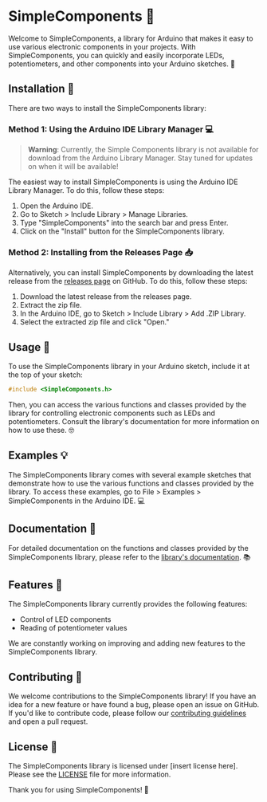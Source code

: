 # SimpleComponents 🔌

Welcome to SimpleComponents, a library for Arduino that makes it easy to use various electronic components in your projects. With SimpleComponents, you can quickly and easily incorporate LEDs, potentiometers, and other components into your Arduino sketches. 🚀

## Installation 💾

There are two ways to install the SimpleComponents library:

### Method 1: Using the Arduino IDE Library Manager 💻

>**Warning**: Currently, the Simple Components library is not available for download from the Arduino Library Manager. Stay tuned for updates on when it will be available!


The easiest way to install SimpleComponents is using the Arduino IDE Library Manager. To do this, follow these steps:

1. Open the Arduino IDE.
2. Go to Sketch > Include Library > Manage Libraries.
3. Type "SimpleComponents" into the search bar and press Enter.
4. Click on the "Install" button for the SimpleComponents library.

### Method 2: Installing from the Releases Page 📥

Alternatively, you can install SimpleComponents by downloading the latest release from the [releases page](https://github.com/your-username/SimpleComponents/releases) on GitHub. To do this, follow these steps:

1. Download the latest release from the releases page.
2. Extract the zip file.
3. In the Arduino IDE, go to Sketch > Include Library > Add .ZIP Library.
4. Select the extracted zip file and click "Open."

## Usage 🤖

To use the SimpleComponents library in your Arduino sketch, include it at the top of your sketch:

```cpp
#include <SimpleComponents.h>
```
Then, you can access the various functions and classes provided by the library for controlling electronic components such as LEDs and potentiometers. Consult the library's documentation for more information on how to use these. 🤓

## Examples 💡

The SimpleComponents library comes with several example sketches that demonstrate how to use the various functions and classes provided by the library. To access these examples, go to File > Examples > SimpleComponents in the Arduino IDE. 💻

## Documentation 📖

For detailed documentation on the functions and classes provided by the SimpleComponents library, please refer to the [library's documentation](https://your-username.github.io/SimpleComponents). 📚

## Features 💪

The SimpleComponents library currently provides the following features:

- Control of LED components
- Reading of potentiometer values

We are constantly working on improving and adding new features to the SimpleComponents library.

## Contributing 🤝

We welcome contributions to the SimpleComponents library! If you have an idea for a new feature or have found a bug, please open an issue on GitHub. If you'd like to contribute code, please follow our [contributing guidelines](https://github.com/ArchontisKostis/SimpleComponents/blob/main/docs/CONTRIBUTING.MD) and open a pull request.

## License 📜

The SimpleComponents library is licensed under [insert license here]. Please see the [LICENSE](LICENSE) file for more information.

Thank you for using SimpleComponents! 🙌


